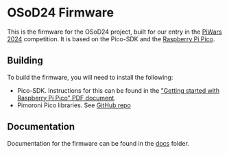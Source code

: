 # OSoD24 Firmware

This is the firmware for the OSoD24 project, built for our entry in the [PiWars 2024](https://piwars.org/) competition. 
It is based on the Pico-SDK and the [Raspberry Pi Pico](https://www.raspberrypi.com/documentation/microcontrollers/raspberry-pi-pico.html).

## Building

To build the firmware, you will need to install the following:
- Pico-SDK. Instructions for this can be found in the ["Getting started with Raspberry Pi Pico" PDF document](https://datasheets.raspberrypi.com/pico/getting-started-with-pico.pdf).
- Pimoroni Pico libraries. See [GitHub repo](https://github.com/pimoroni/pimoroni-pico)

## Documentation

Documentation for the firmware can be found in the [docs](docs) folder.